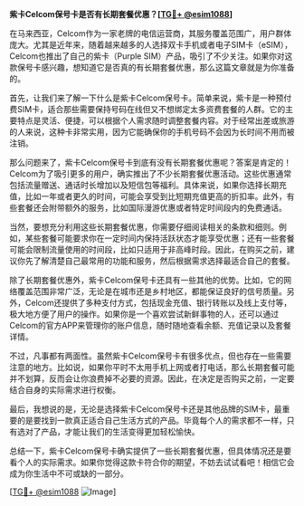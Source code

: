 **紫卡Celcom保号卡是否有长期套餐优惠？[[TG💪+ @esim1088](https://t.me/s/esim1088)]**

在马来西亚，Celcom作为一家老牌的电信运营商，其服务覆盖范围广，用户群体庞大。尤其是近年来，随着越来越多的人选择双卡手机或者电子SIM卡（eSIM），Celcom也推出了自己的紫卡（Purple SIM）产品，吸引了不少关注。如果你对这款保号卡感兴趣，想知道它是否真的有长期套餐优惠，那么这篇文章就是为你准备的。

首先，让我们来了解一下什么是紫卡Celcom保号卡。简单来说，紫卡是一种预付费SIM卡，适合那些需要保持号码在线但又不想绑定太多资费套餐的人群。它的主要特点是灵活、便捷，可以根据个人需求随时调整套餐内容。对于经常出差或旅游的人来说，这种卡非常实用，因为它能确保你的手机号码不会因为长时间不用而被注销。

那么问题来了，紫卡Celcom保号卡到底有没有长期套餐优惠呢？答案是肯定的！Celcom为了吸引更多的用户，确实推出了不少长期套餐优惠活动。这些优惠通常包括流量赠送、通话时长增加以及短信包等福利。具体来说，如果你选择长期充值，比如一年或者更久的时间，可能会享受到比短期充值更高的折扣率。此外，有些套餐还会附带额外的服务，比如国际漫游优惠或者特定时间段内的免费通话。

当然，要想充分利用这些长期套餐优惠，你需要仔细阅读相关的条款和细则。例如，某些套餐可能要求你在一定时间内保持活跃状态才能享受优惠；还有一些套餐可能会限制流量使用的时间段，比如只适用于非高峰时段。因此，在购买之前，建议你先了解清楚自己最常用的功能和服务，然后根据需求选择最适合自己的套餐。

除了长期套餐优惠外，紫卡Celcom保号卡还具有一些其他的优势。比如，它的网络覆盖范围非常广泛，无论是在城市还是乡村地区，都能保证良好的信号质量。另外，Celcom还提供了多种支付方式，包括现金充值、银行转账以及线上支付等，极大地方便了用户的操作。如果你是一个喜欢尝试新鲜事物的人，还可以通过Celcom的官方APP来管理你的账户信息，随时随地查看余额、充值记录以及套餐详情。

不过，凡事都有两面性。虽然紫卡Celcom保号卡有很多优点，但也存在一些需要注意的地方。比如说，如果你平时不太用手机上网或者打电话，那么长期套餐可能并不划算，反而会让你浪费掉不必要的资源。因此，在决定是否购买之前，一定要结合自身的实际需求进行权衡。

最后，我想说的是，无论是选择紫卡Celcom保号卡还是其他品牌的SIM卡，最重要的是要找到一款真正适合自己生活方式的产品。毕竟每个人的需求都不一样，只有选对了产品，才能让我们的生活变得更加轻松愉快。

总结一下，紫卡Celcom保号卡确实提供了一些长期套餐优惠，但具体情况还是要看个人的实际需求。如果你觉得这款卡符合你的期望，不妨去试试看吧！相信它会成为你生活中不可或缺的一部分。

[[TG💪+ @esim1088](https://t.me/s/esim1088) ![Image](https://i.postimg.cc/4NQfJmqS/Snipaste-2025-05-13-00-14-12.png)]